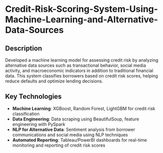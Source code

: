 # Credit-Risk-Scoring-System-Using-Machine-Learning-and-Alternative-Data-Sources

## Description

Developed a machine learning model for assessing credit risk by analyzing alternative data sources such as transactional behavior, social media activity, and macroeconomic indicators in addition to traditional financial data. This system classifies borrowers based on credit risk scores, helping reduce defaults and optimize lending decisions.

## Key Technologies

- **Machine Learning**: XGBoost, Random Forest, LightGBM for credit risk classification
- **Data Engineering**: Data scraping using BeautifulSoup, feature engineering with PySpark
- **NLP for Alternative Data**: Sentiment analysis from borrower communications and social media using NLP techniques
- **Automated Reporting**: Tableau/PowerBI dashboards for real-time monitoring and reporting of credit risk scores
